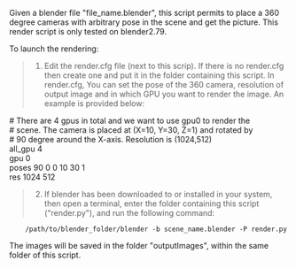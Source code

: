 Given a blender file "file_name.blender", this script permits to place a 360 degree cameras with arbitrary pose in the scene and get the picture. This render script is only tested on blender2.79.

To launch the rendering: <br>
> 1. Edit the render.cfg file (next to this scrip). If there is no render.cfg then create one and put it in the folder containing this script. In render.cfg, You can set the pose of the 360 camera, resolution of output image and in which GPU you want to render the image. An example is provided below:
    
   \# There are 4 gpus in total and we want to use gpu0 to render the  <br>
   \# scene. The camera is placed at (X=10, Y=30, Z=1) and rotated by  <br>
   \# 90 degree around the X-axis. Resolution is (1024,512) <br>
   all_gpu 4 <br>
   gpu 0 <br>
   poses 90 0 0 10 30 1 <br>
   res 1024 512 <br>
   
> 2. If blender has been downloaded to or installed in your system, then open a terminal, enter the folder containing this script ("render.py"), and run the following command:
    
        /path/to/blender_folder/blender -b scene_name.blender -P render.py   
        
The images will be saved in the folder "outputImages", within the same folder of this script.
